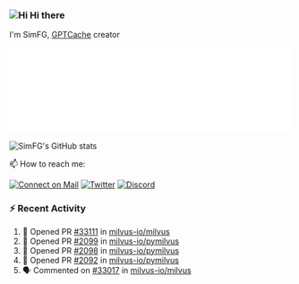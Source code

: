 ### <img src='https://qpluspicture.oss-cn-beijing.aliyuncs.com/6LjjQA/Hi.gif' alt='Hi' width="24"/> Hi there

I'm SimFG, [GPTCache](https://github.com/zilliztech/GPTCache) creator

![Metrics 👋](/metrics.plugin.followup.user.svg)

![SimFG's GitHub stats](https://github-readme-stats.vercel.app/api?username=SimFG&show_icons=true&theme=radical&count_private=true)

📫 How to reach me:

[![Connect on Mail](https://img.shields.io/badge/Ask%20me-anything-1abc9c.svg)](mailto:1142838399@qq.com)
[![Twitter](https://img.shields.io/twitter/follow/FogSim?style=social)](https://twitter.com/FogSim)
[![Discord](https://img.shields.io/discord/1092648432495251507?label=Discord&logo=discord)](https://discord.gg/Q8C6WEjSWV)

### :zap: Recent Activity

<!--START_SECTION:activity-->
1. 💪 Opened PR [#33111](https://github.com/milvus-io/milvus/pull/33111) in [milvus-io/milvus](https://github.com/milvus-io/milvus)
2. 💪 Opened PR [#2099](https://github.com/milvus-io/pymilvus/pull/2099) in [milvus-io/pymilvus](https://github.com/milvus-io/pymilvus)
3. 💪 Opened PR [#2098](https://github.com/milvus-io/pymilvus/pull/2098) in [milvus-io/pymilvus](https://github.com/milvus-io/pymilvus)
4. 💪 Opened PR [#2092](https://github.com/milvus-io/pymilvus/pull/2092) in [milvus-io/pymilvus](https://github.com/milvus-io/pymilvus)
5. 🗣 Commented on [#33017](https://github.com/milvus-io/milvus/issues/33017) in [milvus-io/milvus](https://github.com/milvus-io/milvus)
<!--END_SECTION:activity-->

